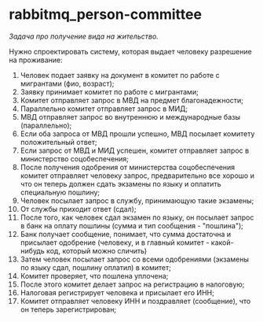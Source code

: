 # rabbitmq_person-committee
*Задача про получение вида на жительство.*

Нужно спроектировать систему, которая выдает человеку разрешение на проживание:
1) Человек подает заявку на документ в комитет по работе с мигрантами (фио, возраст);
2) Заявку принимает комитет по работе с мигрантами;
3) Комитет отправляет запрос в МВД на предмет благонадежности;
4) Параллельно комитет отправляет запрос в МИД;
5) МВД отправляет запрос во внутреннюю и международные базы (параллельно);
6) Если оба запроса от МВД прошли успешно, МВД посылает комитету положительный ответ;
7) Если запрос от МВД и МИД успешен, комитет отправляет запрос в министерство соцобеспечения;
8) После получения одобрения от министерства соцобеспечения комитет отправляет человеку запрос, предварительно все хорошо и что он теперь должен сдать экзамены по языку и оплатить специальную пошлину;
9) Человек посылает запрос в службу, принимающую такие экзамены;
10) От службы приходит ответ (сдал);
11) После того, как человек сдал экзамен по языку, он посылает запрос в банк на оплату пошлины (сумма и тип сообщения - "пошлина");
12) Банк получает сообщение, понимает, что сумма достаточна и присылает одобрение (человеку, и в главный комитет - какой-нибудь код, который можно сличить)
13) Затем человек посылает запрос со всеми одобрениями (экзамены по языку сдал, пошлину оплатил) в комитет;
14) Комитет проверяет, что пошлена уплочена;
15) После этого комитет делает запрос на регистрацию в налоговую;
16) Налоговая регистрирует человека и присылает его ИНН;
17) Комитет отправляет человеку ИНН и поздравляет (сообщение), что он теперь зарегистрирован;
